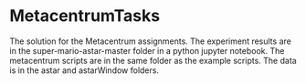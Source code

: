 # MetacentrumTasks

The solution for the Metacentrum assignments. The experiment results are in the super-mario-astar-master folder in a python jupyter notebook. The metacentrum scripts are in the same folder as the example scripts. The data is in the astar and astarWindow folders.
